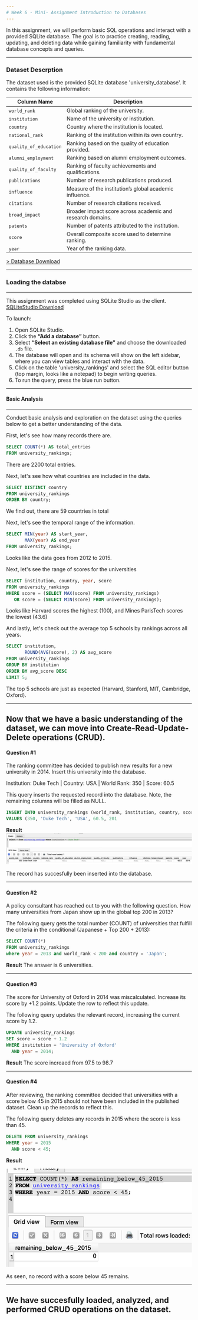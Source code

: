 ```yaml
---
# Week 6 - Mini- Assignment Introduction to Databases
---
```


In this assignment, we will perform basic SQL operations and interact with a provided SQLite database. The goal is to practice creating, reading, updating, and deleting data while gaining familiarity with fundamental database concepts and queries.

---

### Dataset Descrption
The dataset used is the provided SQLite database 'university_database'. It contains the following information:


| **Column Name**       | **Description** |
|------------------------|-----------------|
| `world_rank`           | Global ranking of the university. |
| `institution`          | Name of the university or institution. |
| `country`              | Country where the institution is located. |
| `national_rank`        | Ranking of the institution within its own country. |
| `quality_of_education` | Ranking based on the quality of education provided. |
| `alumni_employment`    | Ranking based on alumni employment outcomes. |
| `quality_of_faculty`   | Ranking of faculty achievements and qualifications. |
| `publications`         | Number of research publications produced. |
| `influence`            | Measure of the institution’s global academic influence. |
| `citations`            | Number of research citations received. |
| `broad_impact`         | Broader impact score across academic and research domains. |
| `patents`              | Number of patents attributed to the institution. |
| `score`                | Overall composite score used to determine ranking. |
| `year`                 | Year of the ranking data. |


[> Database Download](https://drive.google.com/file/d/1hEXaWbL4XKRp-NvVjqRUCfPfA-Zs_Qug/view?usp=sharing)

---
### Loading the databse
---

This assignment was completed using SQLite Studio as the client.
[SQLiteStudio Download](https://sqlitestudio.pl/)

To launch:

1. Open SQLite Studio.
2. Click the **“Add a database”** button.  
3. Select **“Select an existing database file”** and choose the downloaded `.db` file.  
4. The database will open and its schema will show on the left sidebar, where you can view tables and interact with the data.
5. Click on the table 'university_rankings' and select the SQL editor button (top margin, looks like a notepad) to begin writing queries.
6. To run the query, press the blue run button.


---
#### Basic Analysis
---

Conduct basic analysis and exploration on the dataset using the queries below to get a better understanding of the data.


First, let's see how many records there are.

```sql
SELECT COUNT(*) AS total_entries
FROM university_rankings;
```
There are 2200 total entries.


Next, let's see how what countries are included in the data.

```sql
SELECT DISTINCT country
FROM university_rankings
ORDER BY country;
```
We find out, there are 59 countries in total


Next, let's see the temporal range of the information.

```sql
SELECT MIN(year) AS start_year,
       MAX(year) AS end_year
FROM university_rankings;
```
Looks like the data goes from 2012 to 2015.


Next, let's see the range of scores for the universities

```sql
SELECT institution, country, year, score
FROM university_rankings
WHERE score = (SELECT MAX(score) FROM university_rankings)
   OR score = (SELECT MIN(score) FROM university_rankings);
```
Looks like Harvard scores the highest (100), and Mines ParisTech scores the lowest (43.6)


And lastly, let's check out the average top 5 schools by rankings across all years.

```sql
SELECT institution,
       ROUND(AVG(score), 2) AS avg_score
FROM university_rankings
GROUP BY institution
ORDER BY avg_score DESC
LIMIT 5;
```

The top 5 schools are just as expected (Harvard, Stanford, MIT, Cambridge, Oxford).

---
Now that we have a basic understanding of the dataset, we can move into Create-Read-Update-Delete operations (CRUD).
---

#### Question #1
The ranking committee has decided to publish new results for a new university in 2014. Insert this university into the database.

Institution: Duke Tech | Country: USA | World Rank: 350 | Score: 60.5

This query inserts the requested record into the database. Note, the remaining columns will be filled as NULL.

```sql
INSERT INTO university_rankings (world_rank, institution, country, score, year)
VALUES (350, 'Duke Tech', 'USA', 60.5, 201
```

**Result**
![Inserted Record](query1.png)

The record has succesfully been inserted into the database.

---

#### Question #2
A policy consultant has reached out to you with the following question. How many universities from Japan show up in the global top 200 in 2013?

The following query gets the total number (COUNT) of universities that fulfill the criteria in the conditional (Japanese + Top 200 + 2013):

```sql
SELECT COUNT(*) 
FROM university_rankings 
where year = 2013 and world_rank < 200 and country = 'Japan';
```

**Result**
The answer is 6 universities.

---

#### Question #3
The score for University of Oxford in 2014 was miscalculated. Increase its score by +1.2 points. Update the row to reflect this update.

The following query updates the relevant record, increasing the current score by 1.2.
```sql
UPDATE university_rankings
SET score = score + 1.2
WHERE institution = 'University of Oxford'
  AND year = 2014;
```

**Result**
The score increaed from 97.5 to 98.7

---

#### Question #4
After reviewing, the ranking committee decided that universities with a score below 45 in 2015 should not have been included in the published dataset. Clean up the records to reflect this.


The following query deletes any records in 2015 where the score is less than 45.
```sql
DELETE FROM university_rankings
WHERE year = 2015
  AND score < 45;
```

**Result**

![Result](query4.png)

As seen, no record with a score below 45 remains.

---
We have succesfully loaded, analyzed, and performed CRUD operations on the dataset.
---

